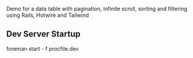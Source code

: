 Demo for a data table with pagination, infinite scroll, sorting and filtering using Rails, Hotwire and Tailwind

## Dev Server Startup

foreman start - f procfile.dev


